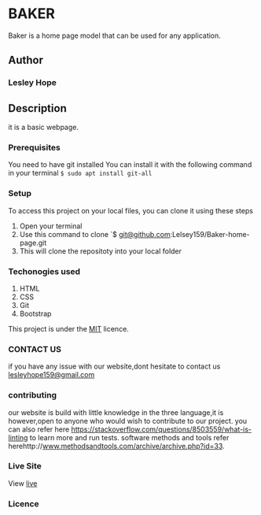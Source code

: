 # BAKER
Baker is a home page model that can be used for any application.
## Author
### Lesley Hope
## Description
it is a basic webpage.
### Prerequisites
You need to have git installed
You can install it with the following command in your terminal
`$ sudo apt install git-all`
### Setup
To access this project on your local files, you can clone it using these steps
1. Open your terminal
1. Use this command to clone `$ git@github.com:Lelsey159/Baker-home-page.git
1. This will clone the repositoty into your local folder
### Techonogies used
1. HTML
2. CSS
3. Git
4. Bootstrap

This project is under the  [MIT](licence) licence.
###  CONTACT US
if you have any issue with our website,dont hesitate to contact us lesleyhope159@gmail.com
### contributing
our website is build with little knowledge in the three language,it is however,open to anyone who would wish to contribute to our project.
you can also refer here https://stackoverflow.com/questions/8503559/what-is-linting to learn more and run tests.
software methods and tools refer herehttp://www.methodsandtools.com/archive/archive.php?id=33.
### Live Site
View [live](https://lelsey159.github.io/Baker-home-page/)
### Licence
